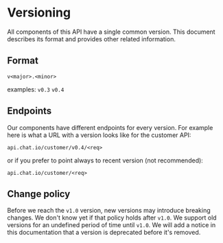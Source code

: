 # Versioning

All components of this API have a single common version. This document describes its format and provides other related information.

## Format

`v<major>.<minor>`

examples: `v0.3` `v0.4`

## Endpoints

Our components have different endpoints for every version. For example here is what a URL with a version looks like for the customer API:

`api.chat.io/customer/v0.4/<req>`

or if you prefer to point always to recent version (not recommended):

`api.chat.io/customer/<req>`

## Change policy

Before we reach the `v1.0` version, new versions may introduce breaking changes. We don't know yet if that policy holds after `v1.0`. We support old versions for an undefined period of time until `v1.0`. We will add a notice in this documentation that a version is deprecated before it's removed.
